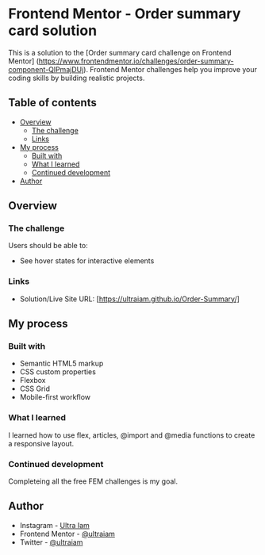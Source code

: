 # Frontend Mentor - Order summary card solution

This is a solution to the [Order summary card challenge on Frontend Mentor]
(https://www.frontendmentor.io/challenges/order-summary-component-QlPmajDUj). 
Frontend Mentor challenges help you improve your coding skills by building realistic projects. 

## Table of contents

- [Overview](#overview)
  - [The challenge](#the-challenge)
  - [Links](#links)
- [My process](#my-process)
  - [Built with](#built-with)
  - [What I learned](#what-i-learned)
  - [Continued development](#continued-development)
- [Author](#author)

## Overview

### The challenge

Users should be able to:

- See hover states for interactive elements

### Links

- Solution/Live Site URL: [https://ultraiam.github.io/Order-Summary/]

## My process

### Built with

- Semantic HTML5 markup
- CSS custom properties
- Flexbox
- CSS Grid
- Mobile-first workflow


### What I learned

I learned how to use flex, articles, @import and @media functions to create a responsive layout. 


### Continued development
Completeing all the free FEM challenges is my goal. 

## Author

- Instagram - [Ultra Iam ](https://www.instagram.com/ultraiam)
- Frontend Mentor - [@ultraiam](https://www.frontendmentor.io/profile/ultraiam)
- Twitter - [@ultraiam](https://www.twitter.com/ultraiam)

